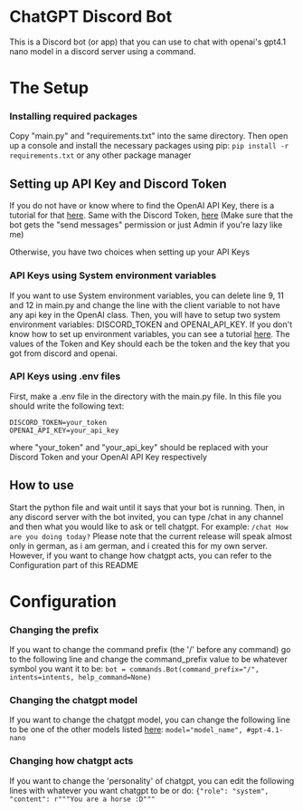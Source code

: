 # ChatGPT Discord Bot
This is a Discord bot (or app) that you can use to chat with openai's gpt4.1 nano model in a discord server using a command.

# The Setup
### Installing required packages
Copy "main.py" and "requirements.txt" into the same directory. Then open up a console and install the necessary packages using pip:
```pip install -r requirements.txt```
or any other package manager

## Setting up API Key and Discord Token

If you do not have or know where to find the OpenAI API Key, there is a tutorial for that [here](https://medium.com/@lorenzozar/how-to-get-your-own-openai-api-key-f4d44e60c327).
Same with the Discord Token, [here](https://discordpy.readthedocs.io/en/stable/discord.html) (Make sure that the bot gets the "send messages" permission or just Admin if you're lazy like me)

Otherwise, you have two choices when setting up your API Keys

### API Keys using System environment variables

If you want to use System environment variables, you can delete line 9,  11 and 12 in main.py and change the line with the client variable to not have any api key in the OpenAI class.
Then, you will have to setup two system environment variables: DISCORD_TOKEN and OPENAI_API_KEY. If you don't know how to set up environment variables, you can see a tutorial [here](https://pureinfotech.com/create-custom-environment-variables-windows-10/). The values of the Token and Key should each be the token and the key that you got from discord and openai.

### API Keys using .env files

First, make a .env file in the directory with the main.py file. In this file you should write the following text:
```
DISCORD_TOKEN=your_token
OPENAI_API_KEY=your_api_key
```
where "your_token" and "your_api_key" should be replaced with your Discord Token and your OpenAI API Key respectively

## How to use

Start the python file and wait until it says that your bot is running. Then, in any discord server with the bot invited, you can type /chat in any channel and then what you would like to ask or tell chatgpt. For example:
```/chat How are you doing today?```
Please note that the current release will speak almost only in german, as i am german, and i created this for my own server. However, if you want to change how chatgpt acts, you can refer to the Configuration part of this README

# Configuration

### Changing the prefix

If you want to change the command prefix (the '/' before any command) go to the following line and change the command_prefix value to be whatever symbol you want it to be:
```bot = commands.Bot(command_prefix="/", intents=intents, help_command=None)```

### Changing the chatgpt model

If you want to change the chatgpt model, you can change the following line to be one of the other models listed [here](https://platform.openai.com/docs/models):
```model="model_name", #gpt-4.1-nano```

### Changing how chatgpt acts

If you want to change the 'personality' of chatgpt, you can edit the following lines with whatever you want chatgpt to be or do:
```{"role": "system", "content": r"""You are a horse :D"""```

